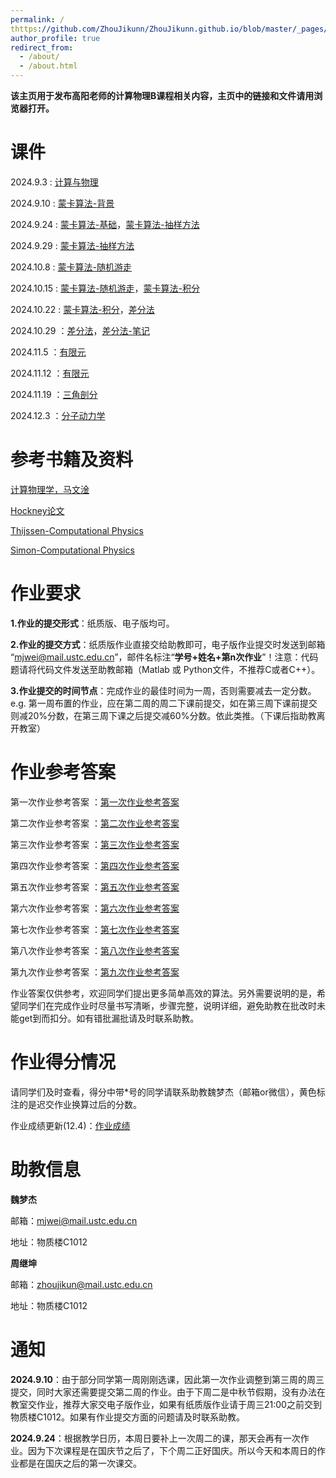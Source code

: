 ```yaml
---
permalink: /
thttps://github.com/ZhouJikunn/ZhouJikunn.github.io/blob/master/_pages/about.mditle: "Pages For Computational Physics B"
author_profile: true
redirect_from: 
  - /about/
  - /about.html
---
```

**该主页用于发布高阳老师的计算物理B课程相关内容，主页中的链接和文件请用浏览器打开。**
  
课件
======
2024.9.3 : [计算与物理](http://zhoujikunn.github.io/files/计算与物理.pdf)

2024.9.10 : [蒙卡算法-背景](http://zhoujikunn.github.io/files/蒙卡算法-背景.pdf)

2024.9.24 : [蒙卡算法-基础](http://zhoujikunn.github.io/files/蒙卡算法：基础.pdf)，[蒙卡算法-抽样方法](http://zhoujikunn.github.io/files/蒙卡算法：抽样方法.pdf)

2024.9.29 : [蒙卡算法-抽样方法](http://zhoujikunn.github.io/files/蒙卡算法：抽样方法2.pdf)

2024.10.8 : [蒙卡算法-随机游走](http://zhoujikunn.github.io/files/蒙卡算法：随机游走.pdf)

2024.10.15 : [蒙卡算法-随机游走](http://zhoujikunn.github.io/files/蒙卡算法：随机游走2.pdf)，[蒙卡算法-积分](http://zhoujikunn.github.io/files/蒙卡算法：积分.pdf)

2024.10.22 : [蒙卡算法-积分](http://zhoujikunn.github.io/files/蒙卡算法：积分2.pdf)，[差分法](http://zhoujikunn.github.io/files/差分法.pdf)

2024.10.29 ：[差分法](http://zhoujikunn.github.io/files/差分法2.pdf)，[差分法-笔记](http://zhoujikunn.github.io/files/差分法-笔记.pdf)

2024.11.5 ：[有限元](http://zhoujikunn.github.io/files/有限元1.pdf)

2024.11.12 ：[有限元](http://zhoujikunn.github.io/files/有限元2.pdf)

2024.11.19 ：[三角剖分](http://zhoujikunn.github.io/files/三角剖分.pdf)

2024.12.3 ：[分子动力学](http://zhoujikunn.github.io/files/分子动力学参考资料.pdf)


参考书籍及资料
======
[计算物理学，马文淦](http://zhoujikunn.github.io/files/计算物理学.pdf)

[Hockney论文](http://zhoujikunn.github.io/files/Hockney.pdf)

[Thijssen-Computational Physics](http://zhoujikunn.github.io/files/参考资料1.pdf)

[Simon-Computational Physics](http://zhoujikunn.github.io/files/参考资料2.pdf)
  
作业要求
=======
**1.作业的提交形式**：纸质版、电子版均可。

**2.作业的提交方式**：纸质版作业直接交给助教即可，电子版作业提交时发送到邮箱 “mjwei@mail.ustc.edu.cn”，邮件名标注“**学号+姓名+第n次作业**”！注意：代码题请将代码文件发送至助教邮箱（Matlab 或 Python文件，不推荐C或者C++）。

**3.作业提交的时间节点**：完成作业的最佳时间为一周，否则需要减去一定分数。e.g. 第一周布置的作业，应在第二周的周二下课前提交，如在第三周下课前提交则减20%分数，在第三周下课之后提交减60%分数。依此类推。（下课后指助教离开教室）
  
作业参考答案
======
第一次作业参考答案 ：[第一次作业参考答案](http://zhoujikunn.github.io/files/第一次作业参考答案.pdf)

第二次作业参考答案 ：[第二次作业参考答案](http://zhoujikunn.github.io/files/第二次作业参考答案.pdf)

第三次作业参考答案 ：[第三次作业参考答案](http://zhoujikunn.github.io/files/第三次作业参考答案.pdf)

第四次作业参考答案 ：[第四次作业参考答案](http://zhoujikunn.github.io/files/第四次作业参考答案.pdf)

第五次作业参考答案 ：[第五次作业参考答案](http://zhoujikunn.github.io/files/第五次作业参考答案.pdf)

第六次作业参考答案 ：[第六次作业参考答案](http://zhoujikunn.github.io/files/第六次作业参考答案.pdf)

第七次作业参考答案 ：[第七次作业参考答案](http://zhoujikunn.github.io/files/第七次作业参考答案.pdf)

第八次作业参考答案 ：[第八次作业参考答案](http://zhoujikunn.github.io/files/第八次作业参考答案.pdf)

第九次作业参考答案 ：[第九次作业参考答案](http://zhoujikunn.github.io/files/第九次作业参考答案.pdf)

作业答案仅供参考，欢迎同学们提出更多简单高效的算法。另外需要说明的是，希望同学们在完成作业时尽量书写清晰，步骤完整，说明详细，避免助教在批改时未能get到而扣分。如有错批漏批请及时联系助教。

作业得分情况
======
请同学们及时查看，得分中带*号的同学请联系助教魏梦杰（邮箱or微信），黄色标注的是迟交作业换算过后的分数。

作业成绩更新(12.4)：[作业成绩](http://zhoujikunn.github.io/files/作业成绩.pdf)

助教信息
======
**魏梦杰**

邮箱：mjwei@mail.ustc.edu.cn

地址：物质楼C1012
  
**周继坤**

邮箱：zhoujikun@mail.ustc.edu.cn

地址：物质楼C1012

通知
======
**2024.9.10**：由于部分同学第一周刚刚选课，因此第一次作业调整到第三周的周三提交，同时大家还需要提交第二周的作业。由于下周二是中秋节假期，没有办法在教室交作业，推荐大家交电子版作业，如果有纸质版作业请于周三21:00之前交到物质楼C1012。如果有作业提交方面的问题请及时联系助教。

**2024.9.24**：根据教学日历，本周日要补上一次周二的课，那天会再有一次作业。因为下次课程是在国庆节之后了，下个周二正好国庆。所以今天和本周日的作业都是在国庆之后的第一次课交。
